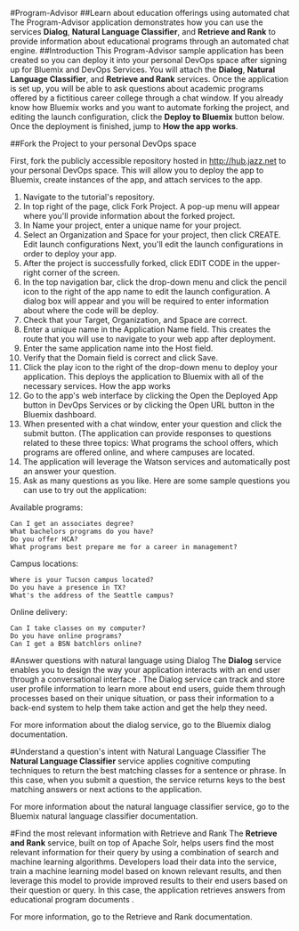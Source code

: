 #Program-Advisor
##Learn about education offerings using automated chat
The Program-Advisor application demonstrates how you can use the services **Dialog**, **Natural Language Classifier**, and **Retrieve and Rank** to provide information about educational programs through an automated chat engine.
##Introduction
This Program-Advisor sample application has been created so you can deploy it into your personal DevOps space after signing up for Bluemix and DevOps Services. You will attach the **Dialog**, **Natural Language Classifier**, and **Retrieve and Rank** services. Once the application is set up, you will be able to ask questions about academic programs offered by a fictitious career college through a chat window.
If you already know how Bluemix works and you want to automate forking the project, and editing the launch configuration, click the **Deploy to Bluemix** button below. Once the deployment is finished, jump to **How the app works**.

##Fork the Project to your personal DevOps space

First, fork the publicly accessible repository hosted in http://hub.jazz.net to your personal DevOps space. This will allow you to deploy the app to Bluemix, create instances of the app, and attach services to the app.

1. Navigate to the tutorial's repository.
2. In top right of the page, click Fork Project. A pop-up menu will appear where you'll provide information about the forked project.
3. In Name your project, enter a unique name for your project.
4. Select an Organization and Space for your project, then click CREATE.
Edit launch configurations
Next, you'll edit the launch configurations in order to deploy your app.
5. After the project is successfully forked, click EDIT CODE in the upper-right corner of the screen.
6. In the top navigation bar, click the drop-down menu and click the pencil icon to the right of the app name to edit the launch configuration. A dialog box will appear and you will be required to enter information about where the code will be deploy.
7. Check that your Target, Organization, and Space are correct.
8. Enter a unique name in the Application Name field. This creates the route that you will use to navigate to your web app after deployment.
9. Enter the same application name into the Host field.
10. Verify that the Domain field is correct and click Save.
11. Click the play icon to the right of the drop-down menu to deploy your application. This deploys the application to Bluemix with all of the necessary services.
How the app works
12. Go to the app's web interface by clicking the Open the Deployed App button in DevOps Services or by clicking the Open URL button in the Bluemix dashboard.
13. When presented with a chat window, enter your question and click the submit button. (The application can provide responses to questions related to these three topics: What programs the school offers, which programs are offered online, and where campuses are located.
14. The application will leverage the Watson services and automatically post an answer your question.
15. Ask as many questions as you like. Here are some sample questions you can use to try out the application:

Available programs:

	Can I get an associates degree?
	What bachelors programs do you have?
	Do you offer HCA?
	What programs best prepare me for a career in management?

Campus locations:

	Where is your Tucson campus located?
	Do you have a presence in TX?
	What's the address of the Seattle campus?
Online delivery:

	Can I take classes on my computer?
	Do you have online programs?
	Can I get a BSN batchlors online?


#Answer questions with natural language using Dialog
The **Dialog** service enables you to design the way your application interacts with an end user through a conversational interface . The Dialog service can track and store user profile information to learn more about end users, guide them through processes based on their unique situation, or pass their information to a back-end system to help them take action and get the help they need. 

For more information about the dialog service, go to the Bluemix dialog documentation.

#Understand a question's intent with Natural Language Classifier
The **Natural Language Classifier** service applies cognitive computing techniques to return the best matching classes for a sentence or phrase. In this case, when you submit a question, the service returns keys to the best matching answers or next actions to the application. 

For more information about the natural language classifier service, go to the Bluemix natural language classifier documentation.

#Find the most relevant information with Retrieve and Rank
The **Retrieve and Rank** service, built on top of Apache Solr,  helps users find the most relevant information for their query by using a combination of search and machine learning algorithms. Developers load their data into the service, train a machine learning model based on known relevant results, and then leverage this model to provide improved results to their end users based on their question or query. In this case, the application retrieves answers from educational program documents .

For more information, go to the Retrieve and Rank documentation.
